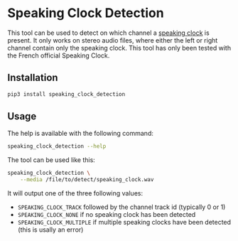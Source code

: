 # Speaking Clock Detection

This tool can be used to detect on which channel a [speaking clock](https://en.wikipedia.org/wiki/Speaking_clock) is present. It only works on stereo audio files, where either the left or right channel contain only the speaking clock. This tool has only been tested with the French official Speaking Clock.

## Installation

```bash
pip3 install speaking_clock_detection
```

## Usage

The help is available with the following command:
```bash
speaking_clock_detection --help
```

The tool can be used like this:
```bash
speaking_clock_detection \
	--media /file/to/detect/speaking_clock.wav
```

It will output one of the three following values:
- `SPEAKING_CLOCK_TRACK` followed by the channel track id (typically 0 or 1)
- `SPEAKING_CLOCK_NONE` if no speaking clock has been detected
- `SPEAKING_CLOCK_MULTIPLE` if multiple speaking clocks have been detected (this is usally an error)


